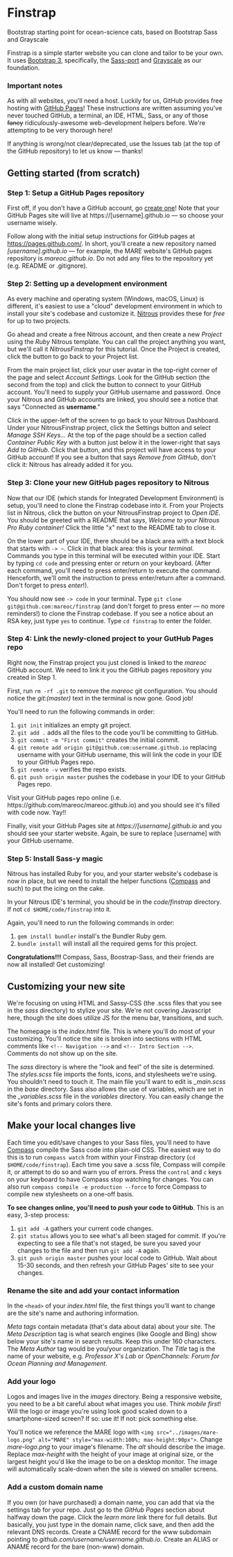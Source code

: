 Finstrap
======
Bootstrap starting point for ocean-science cats, based on Bootstrap Sass and Grayscale

Finstrap is a simple starter website you can clone and tailor to be your own. It uses [Bootstrap 3](http://getbootstrap.com/), specifically, the [Sass-port](https://github.com/twbs/bootstrap-sass) and [Grayscale](http://startbootstrap.com/template-overviews/grayscale/) as our foundation.

### Important notes
As with all websites, you'll need a host. Luckily for us, GitHub provides free hosting with [GitHub Pages](https://pages.github.com/)! These instructions are written assuming you've never touched GitHub, a terminal, an IDE, HTML, Sass, or any of those ~~fancy~~ ridiculously-awesome web-development helpers before. We're attempting to be very thorough here!

If anything is wrong/not clear/deprecated, use the Issues tab (at the top of the GitHub repository) to let us know –– thanks!

Getting started (from scratch)
------
### Step 1: Setup a GitHub Pages repository
First off, if you don't have a GitHub account, go [create one](https://github.com/join)! Note that your GitHub Pages site will live at https://[username].github.io –– so choose your username wisely.

Follow along with the initial setup instructions for GitHub pages at https://pages.github.com/. In short, you'll create a new repository named _[username].github.io_ –– for example, the MARE website's GitHub pages repository is _mareoc.github.io_. Do not add any files to the repository yet (e.g. README or .gitignore).

### Step 2: Setting up a development environment
As every machine and operating system (Windows, macOS, Linux) is different, it's easiest to use a "cloud" development environment in which to install your site's codebase and customize it. [Nitrous](https://www.nitrous.io/) provides these for _free_ for up to two projects.

Go ahead and create a free Nitrous account, and then create a new _Project_ using the _Ruby_ Nitrous template. You can call the project anything you want, but we'll call it _NitrousFinstrap_ for this tutorial. Once the Project is created, click the button to go back to your Project list.

From the main project list, click your user avatar in the top-right corner of the page and select _Account Settings_. Look for the GitHub section (the second from the top) and click the button to connect to your GitHub account. You'll need to supply your GitHub username and password. Once your Nitrous and GitHub accounts are linked, you should see a notice that says "Connected as __username__."

Click in the upper-left of the screen to go back to your Nitrous Dashboard. Under your NitrousFinstrap project, click the Settings button and select _Manage SSH Keys..._ At the top of the page should be a section called _Container Public Key_ with a button just below it in the lower-right that says _Add to GitHub_. Click that button, and this project will have access to your GitHub account! If you see a button that says _Remove from GitHub_, don't click it: Nitrous has already added it for you.

### Step 3: Clone your new GitHub pages repository to Nitrous
Now that our IDE (which stands for Integrated Development Environment) is setup, you'll need to clone the Finstrap codebase into it. From your Projects list in Nitrous, click the button on your NitrousFinstrap project to _Open IDE_. You should be greeted with a README that says, _Welcome to your Nitrous Pro Ruby container!_ Click the little "x" next to the README tab to close it.

On the lower part of your IDE, there should be a black area with a text block that starts with `-> ~`. Click in that black area: this is your _terminal_. Commands you type in this terminal will be executed within your IDE. Start by typing `cd code` and pressing enter or return on your keyboard. (After each command, you'll need to press enter/return to execute the command. Henceforth, we'll omit the instruction to press enter/return after a command. Don't forget to press _enter_!).

You should now see `-> code` in your terminal. Type `git clone git@github.com:mareoc/finstrap` (and don't forget to press enter –– no more reminders!) to clone the Finstrap codebase. If you see a notice about an RSA key, just type `yes` to continue. Type `cd finstrap` to enter the folder.

### Step 4: Link the newly-cloned project to your GutHub Pages repo
Right now, the Finstrap project you just cloned is linked to the _mareoc_ GitHub account. We need to link it you the GitHub pages repository you created in Step 1.

First, run `rm -rf .git` to remove the _mareoc_ git configuration. You should notice the _git:(master)_ text in the terminal is now gone. Good job!

You'll need to run the following commands in order:
<ol>
<li><code>git init</code> initializes an empty git project.</li>
<li><code>git add .</code> adds all the files to the code you'll be committing to GitHub.</li>
<li><code>git commit -m "First commit"</code> creates the initial commit.</li>
<li><code>git remote add origin git@github.com:username.github.io</code> replacing username with your GitHub username, this will link the code in your IDE to your GitHub Pages repo.</li>
<li><code>git remote -v</code> verifies the repo exists.</li>
<li><code>git push origin master</code> pushes the codebase in your IDE to your GitHub Pages repo.</li>
</ol>
Visit your GitHub pages repo online (i.e. https://github.com/mareoc/mareoc.github.io) and you should see it's filled with code now. Yay!!

Finally, visit your GitHub Pages site at _https://[username].github.io_ and you should see your starter website. Again, be sure to replace [username] with your GitHub username.

### Step 5: Install Sass-y magic
Nitrous has installed Ruby for you, and your starter website's codebase is now in place, but we need to install the helper functions ([Compass](http://compass-style.org/) and such) to put the icing on the cake.

In your Nitrous IDE's terminal, you should be in the _code/finstrap_ directory. If not `cd $HOME/code/finstrap` into it.

Again, you'll need to run the following commands in order:
<ol>
<li><code>gem install bundler</code> install's the Bundler Ruby gem.</li>
<li><code>bundle install</code> will install all the required gems for this project.</li>
</ol>

__Congratulations!!!__ Compass, Sass, Boostrap-Sass, and their friends are now all installed! Get customizing!

Customizing your new site
------
We're focusing on using HTML and Sassy-CSS (the .scss files that you see in the _sass_ directory) to stylize your site. We're not covering Javascript here, though the site does utilize JS for the menu bar, transitions, and such.

The homepage is the _index.html_ file. This is where you'll do most of your customizing. You'll notice the site is broken into sections with HTML comments like `<!-- Navigation -->` and `<!-- Intro Section -->`. Comments do not show up on the site.

The _sass_ directory is where the "look and feel" of the site is determined. The _styles.scss_ file imports the fonts, icons, and stylesheets we're using. You shouldn't need to touch it. The main file you'll want to edit is <em>_main.scss</em> in the _base_ directory. Sass also allows the use of variables, which are set in the <em>_variables.scss</em> file in the _variables_ directory. You can easily change the site's fonts and primary colors there.

## Make your local changes live
Each time you edit/save changes to your Sass files, you'll need to have [Compass](http://compass-style.org/) compile the Sass code into plain-old CSS. The easiest way to do this is to run `compass watch` from within your Finstrap directory (`cd $HOME/code/finstrap`). Each time you save a .scss file, Compass will compile it, or attempt to do so and warn you of errors. Press the `control` and `c` keys on your keyboard to have Compass stop watching for changes. You can also run `compass compile -e production --force` to force Compass to compile new stylesheets on a one-off basis.

__To see changes online, you'll need to _push_ your code to GitHub__. This is an easy, 3-step process:
<ol>
<li><code>git add -A</code> gathers your current code changes.</li>
<li><code>git status</code> allows you to see what's all been staged for commit. If you're expecting to see a file that's not staged, be sure you saved your changes to the file and then run <code>git add -A</code> again.</li>
<li><code>git push origin master</code> pushes your local code to GitHub. Wait about 15-30 seconds, and then refresh your GitHub Pages' site to see your changes.</li>
</ol>

### Rename the site and add your contact information
In the `<head>` of your _index.html_ file, the first things you'll want to change are the site's name and authoring information.

_Meta tags_ contain metadata (that's data about data) about your site. The _Meta Description_ tag is what search engines (like Google and Bing) show below your site's name in search results. Keep this under 160 characters. The _Meta Author_ tag would be you/your organization. The _Title_ tag is the name of your website, e.g. _Professor X's Lab_ or _OpenChannels: Forum for Ocean Planning and Management_.

### Add your logo
Logos and images live in the _images_ directory. Being a responsive website, you need to be a bit careful about what images you use. Think _mobile first_! Will the logo or image you're using look good scaled down to a smartphone-sized screen? If so: use it! If not: pick something else.

You'll notice we reference the MARE logo with `<img src="../images/mare-logo.png" alt="MARE" style="max-width:100%; max-height:90px">`. Change _mare-logo.png_ to your image's filename. The _alt_ should describe the image. Replace _max-height_ with the height of your image at original size, or the largest height you'd like the image to be on a desktop monitor. The image will automatically scale-down when the site is viewed on smaller screens.

### Add a custom domain name
If you own (or have purchased) a domain name, you can add that via the settings tab for your repo. Just go to the _GitHub Pages_ section about halfway down the page. Click the _learn more_ link there for full details. But basically, you just type in the domain name, click save, and then add the relevant DNS records. Create a CNAME record for the www subdomain pointing to _github.com/username/username.github.io_. Create an ALIAS or ANAME record for the bare (non-www) domain.
